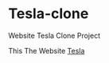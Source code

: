 # Tesla-clone
Website Tesla Clone Project

This The Website [Tesla](https://wizardly-kalam-3ad1ec.netlify.app/)

